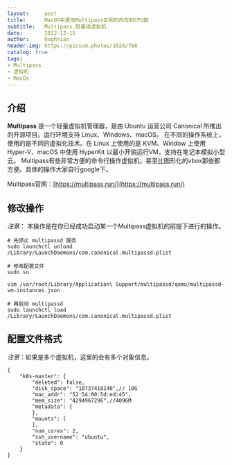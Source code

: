 ```yaml
---
layout:     post
title:      MacOS中更改Multipass实例的内存和CPU数
subtitle:   Multipass,轻量级虚拟机
date:       2022-12-15
author:     hughnian
header-img: https://picsum.photos/1024/768
catalog: true
tags:
- Multipass
- 虚拟机
- MacOs
---
```


## 介绍
**Multipass** 是一个轻量虚拟机管理器，是由 Ubuntu 运营公司 Canonical 所推出的开源项目。运行环境支持 Linux、Windows、macOS。
在不同的操作系统上，使用的是不同的虚拟化技术。在 Linux 上使用的是 KVM、Window 上使用 Hyper-V、macOS 中使用 HyperKit 以最小开销运行VM，支持在笔记本模拟小型云。 
Multipass有些非常方便的命令行操作虚拟机，甚至比图形化的vbox那些都方便。具体的操作大家自行google下。   

Multipass官网：[https://multipass.run/](https://multipass.run/)

## 修改操作
_注意_： 本操作是在你已经成功启动某一个Multipass虚拟机的前提下进行的操作。  

```shell
# 先停止 multipassd 服务
sudo launchctl unload /Library/LaunchDaemons/com.canonical.multipassd.plist

# 修改配置文件
sudo su

vim /var/root/Library/Application\ Support/multipassd/qemu/multipassd-vm-instances.json

# 再启动 multipassd
sudo launchctl load /Library/LaunchDaemons/com.canonical.multipassd.plist

```

## 配置文件格式
_注意_：如果是多个虚拟机，这里的会有多个对象信息。

```shell
{
    "k8s-master": {
        "deleted": false,
        "disk_space": "10737418240",// 10G
        "mac_addr": "52:54:00:5d:ed:45",
        "mem_size": "4294967296",//4096M
        "metadata": {
        },
        "mounts": [
        ],
        "num_cores": 2,
        "ssh_username": "ubuntu",
        "state": 0
    }
}

```